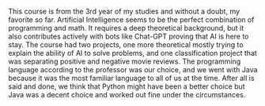 This course is from the 3rd year of my studies and without a doubt, my favorite so far. Artificial Intelligence seems to be the perfect combination of programming and
math. It requires a deep theoretical background, but it also contributes actively with bots like Chat-GPT proving that AI is here to stay. The course had two projects,
one more theoretical mostly trying to explain the ability of AI to solve problems, and one classification project that was separating positive and negative movie reviews.
The programming language according to the professor was our choice, and we went with Java because it was the most familiar language to all of us at the time. After all is said 
and done, we think that Python might have been a better choice but Java was a decent choice and worked out fine under the circumstances.